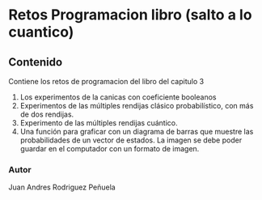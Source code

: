 # Retos Programacion libro (salto a lo cuantico)

## Contenido
Contiene los retos de programacion del libro del capitulo 3
1. Los experimentos de la canicas con coeficiente booleanos
2. Experimentos de las múltiples rendijas clásico probabilístico, con más de dos rendijas.
3. Experimento de las múltiples rendijas cuántico.
4. Una función para graficar con un diagrama de barras que muestre las probabilidades de un vector de estados. La imagen se debe poder guardar en el computador con un formato de imagen.

### Autor
Juan Andres Rodriguez Peñuela
